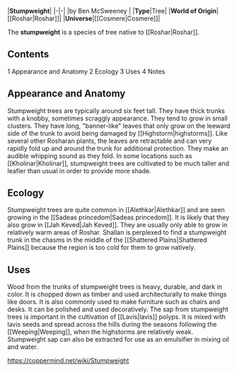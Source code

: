 |**Stumpweight**|
|-|-|
|by  Ben McSweeney |
|**Type**|Tree|
|**World of Origin**|[[Roshar\|Roshar]]|
|**Universe**|[[Cosmere\|Cosmere]]|

The **stumpweight** is a species of tree native to [[Roshar\|Roshar]].

## Contents

1 Appearance and Anatomy
2 Ecology
3 Uses
4 Notes


## Appearance and Anatomy
Stumpweight trees are typically around six feet tall. They have thick trunks with a knobby, sometimes scraggly appearance. They tend to grow in small clusters.
They have long, "banner-like" leaves that only grow on the leeward side of the trunk to avoid being damaged by [[Highstorm\|highstorms]]. Like several other Rosharan plants, the leaves are retractable and can very rapidly fold up and around the trunk for additional protection. They make an audible whipping sound as they fold.
In some locations such as [[Kholinar\|Kholinar]], stumpweight trees are cultivated to be much taller and leafier than usual in order to provide more shade.

## Ecology
Stumpweight trees are quite common in [[Alethkar\|Alethkar]] and are seen growing in the [[Sadeas princedom\|Sadeas princedom]]. It is likely that they also grow in [[Jah Keved\|Jah Keved]]. They are usually only able to grow in relatively warm areas of Roshar.
Shallan is perplexed to find a stumpweight trunk in the chasms in the middle of the [[Shattered Plains\|Shattered Plains]] because the region is too cold for them to grow natively.

## Uses
Wood from the trunks of stumpweight trees is heavy, durable, and dark in color. It is chopped down as timber and used architecturally to make things like doors. It is also commonly used to make furniture such as chairs and desks. It can be polished and used decoratively.
The sap from stumpweight trees is important in the cultivation of [[Lavis\|lavis]] polyps. It is mixed with lavis seeds and spread across the hills during the seasons following the [[Weeping\|Weeping]], when the highstorms are relatively weak. Stumpweight sap can also be extracted for use as an emulsifier in mixing oil and water.



https://coppermind.net/wiki/Stumpweight